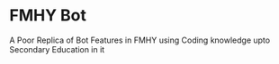# FMHY Bot 
A Poor Replica of Bot Features in FMHY using Coding knowledge upto Secondary Education in it
